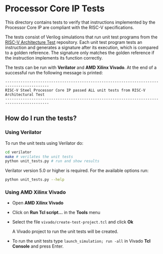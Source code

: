# Processor Core IP Tests

This directory contains tests to verify that instructions implemented by the Processor Core IP are compliant with the RISC-V specifications.

The tests consist of Verilog simulations that run unit test programs from the [RISC-V Architecture Test](https://github.com/riscv-non-isa/riscv-arch-test/) repository. Each unit test program tests an instruction and generates a signature after its execution, which is compared to a golden reference. The signature only matches the golden reference if the instruction implements its function correctly.

The tests can be run with **Verilator** and **AMD Xilinx Vivado**. At the end of a successful run the following message is printed:

```
------------------------------------------------------------------------------------------
RISC-V Steel Processor Core IP passed ALL unit tests from RISC-V Architectural Test
------------------------------------------------------------------------------------------
```

## How do I run the tests?

### Using Verilator

To run the unit tests using Verilator do:

```bash
cd verilator
make # verilates the unit tests
python unit_tests.py # run and show results
```

Verilator version 5.0 or higher is required. For the available options run:

```bash
python unit_tests.py --help
```

### Using AMD Xilinx Vivado

* Open **AMD Xilinx Vivado**
* Click on **Run Tcl script...** in the **Tools** menu
* Select the file `vivado/create-test-project.tcl` and click **Ok**

    A Vivado project to run the unit tests will be created.

* To run the unit tests type `launch_simulation; run -all` in Vivado **Tcl Console** and press Enter.

